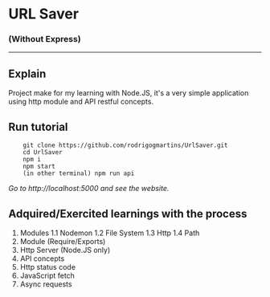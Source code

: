# URL Saver
### (Without Express)
---
## Explain
Project make for my learning with Node.JS, it's a very simple application using http module and API restful concepts.

## Run tutorial
```
    git clone https://github.com/rodrigogmartins/UrlSaver.git
    cd UrlSaver
    npm i
    npm start
    (in other terminal) npm run api
```
*Go to http://localhost:5000 and see the website.*

## Adquired/Exercited learnings with the process
1. Modules
    1.1 Nodemon
    1.2 File System
    1.3 Http
    1.4 Path
1. Module (Require/Exports)
1. Http Server (Node.JS only)
1. API concepts 
1. Http status code
1. JavaScript fetch
1. Async requests
